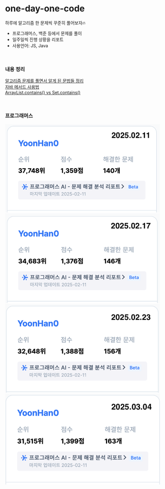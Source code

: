 # one-day-one-code
하루에 알고리즘 한 문제씩 꾸준히 풀어보자🔥

- 프로그래머스, 백준 등에서 문제를 풀이
- 일주일씩 진행 상황을 리포트
- 사용언어: JS, Java

<br />

### 내용 정리
[알고리즘 문제를 풀면서 알게 된 문법들 정리](./algorithm-folder/java-note/arrayList-note.md) <br />
[자바 메서드 사용법](algorithm-folder/java-note/자바_메서드_사용법.md) <br />
[ArrayList.contains() vs Set.contains()](algorithm-folder/java-note/Set_vs_ArrayList.md)

<br />

### 프로그래머스
![2025.02.11 진행상황](./asset/2025.02.11.png)
![2025.02.17 진행상황](./asset/2025.02.17.png)
![2025.02.23 진행상황](./asset/2025.02.23.png)
![2025.03.04 진행상황](./asset/2025.03.04.png)